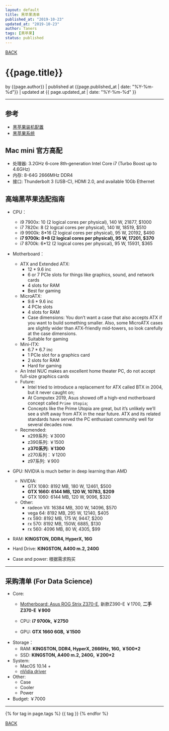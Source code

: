 ```yaml
---
layout: default
title: 黑苹果清单
published_at: "2019-10-23"
updated_at: "2019-10-23"
author: Taners
tags: [黑苹果]
status: published
---
```


[BACK](../)

# {{page.title}}

by {{page.author}} |
published at {{page.published_at | date: "%Y-%m-%d"}} |
updated at {{ page.updated_at | date: "%Y-%m-%d" }}

---
## 参考
- [黑苹果装机配置](https://osx.cx/retail.html)
- [黑苹果系统](https://osx.cx/macos-catalina-10-15-19a583.html)

## Mac mini 官方高配
- 处理器: 3.2GHz 6‑core 8th‑generation Intel Core i7 (Turbo Boost up to 4.6GHz)
- 内存: 8-64G 2666MHz DDR4
- 接口: Thunderbolt 3 (USB-C), HDMI 2.0, and available 10Gb Ethernet

## 高端黑苹果选配指南

- CPU：
  - i9 7900x: 10 (2 logical cores per physical), 140 W, 21877, $1000 
  - i7 7820x: 8 (2 logical cores per physical), 140 W, 18519, $510
  - i9 9900k: 8*16 (2 logical cores per physical), 95 W, 20192, $490
  - **i7 9700k: 8*8 (2 logical cores per physical), 95 W, 17201, $370**
  - i7 8700k: 6*12 (2 logical cores per physical), 95 W, 15931, $365

- Motherboard：
  - ATX and Extended ATX: 
    - $12*9.6$ inc
    - 6 or 7 PCIe slots for things like graphics, sound, and network cards
    - 4 slots for RAM
    - Best for gaming
  - MicroATX:
    - $9.6*9.6$ inc
    - 4 PCIe slots
    - 4 slots for RAM 
    - Case dimensions: You don’t want a case that also accepts ATX if you want to build something smaller. Also, some MicroATX cases are slightly wider than ATX-friendly mid-towers, so look carefully at the case dimensions.
    - Suitable for gaming
  - Mini-ITX:
    - $6.7*6.7$ inc
    - 1 PCIe slot for a graphics card
    - 2 slots for RAM
    - Hard for gaming
  - An Intel NUC makes an excellent home theater PC, do not accept full-size graphics cards
  - Future: 
    - Intel tried to introduce a replacement for ATX called BTX in 2004, but it never caught on; 
    - At Computex 2019, Asus showed off a high-end motherboard concept called `Prime Utopia`;
    - Concepts like the Prime Utopia are great, but it’s unlikely we’ll see a shift away from ATX in the near future. ATX and its related standards have served the PC enthusiast community well for several decades now. 
  - Recmended:
    - x299系列: ￥3000
    - z390系列: ￥1500
    - **z370系列: ￥1300**
    - z270系列：￥1200
    - z97系列: ￥900
- GPU: NVIDIA is much better in deep learning than AMD
  - NVIDIA: 
    - GTX 1080: 8192 MB, 180 W, 12461, $500
    - **GTX 1660: 6144 MB, 120 W, 10783, $209**
    - GTX 1060: 6144 MB, 120 W, 9096, $320
  - Other:
    - radeon VII: 16384 MB, 300 W, 14096, $570
    - vega 64: 8192 MB, 295 W, 12140, $405
    - rx 590: 8192 MB, 175 W, 9447, $200
    - rx 570: 8192 MB, 150W, 6885, $130
    - rx 560: 4096 MB, 80 W, 4305, $99 
- RAM: **KINGSTON, DDR4, HyperX, 16G**
- Hard Drive: **KINGSTON, A400 m.2, 240G**
- Case and power: 根据需求购买


---

## 采购清单 (For Data Science)

- Core:
  - [Motherboard: Asus ROG Strix Z370-E](https://www.asus.com/us/Motherboards/ROG-STRIX-Z370-E-GAMING/), 新款Z390-E ￥1700, **二手Z370-E ￥900**

  - CPU: **i7 9700k, ￥2750**
  - GPU: **GTX 1660 6GB, ￥1500**
- Storage：
  - RAM: **KINGSTON, DDR4, HyperX, 2666Hz, 16G, ￥500*2**
  - SSD: **KINGSTON, A400 m.2, 240G, ￥200*2**
- System:
  - MacOS 10.14 + 
  - [nVidia driver](https://hackintosher.com/guides/get-nvidia-graphic-cards-working-hackintosh/)
- Other:
  - Case
  - Cooler
  - Power
- Budget: ￥7000


---
{% for tag in page.tags %}
  {{ tag }}
{% endfor %}

[BACK](../)